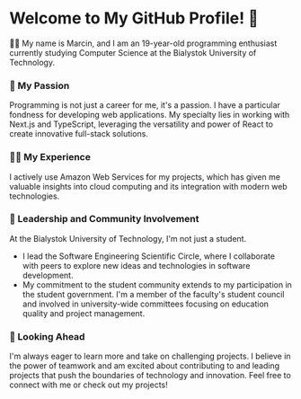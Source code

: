 # Welcome to My GitHub Profile! 👋

👨‍💻 My name is Marcin, and I am an 19-year-old programming enthusiast currently studying Computer Science at the Bialystok University of Technology.

### 🤩 My Passion

Programming is not just a career for me, it's a passion. I have a particular fondness for developing web applications. My specialty lies in working with Next.js and TypeScript, leveraging the versatility and power of React to create innovative full-stack solutions.

### 👨‍💻 My Experience

I actively use Amazon Web Services for my projects, which has given me valuable insights into cloud computing and its integration with modern web technologies.

### 👥 Leadership and Community Involvement

At the Bialystok University of Technology, I'm not just a student. 

- I lead the Software Engineering Scientific Circle, where I collaborate with peers to explore new ideas and technologies in software development.
- My commitment to the student community extends to my participation in the student government. I'm a member of the faculty's student council and involved in university-wide committees focusing on education quality and project management.

### 👀 Looking Ahead

I'm always eager to learn more and take on challenging projects. I believe in the power of teamwork and am excited about contributing to and leading projects that push the boundaries of technology and innovation.
Feel free to connect with me or check out my projects!
